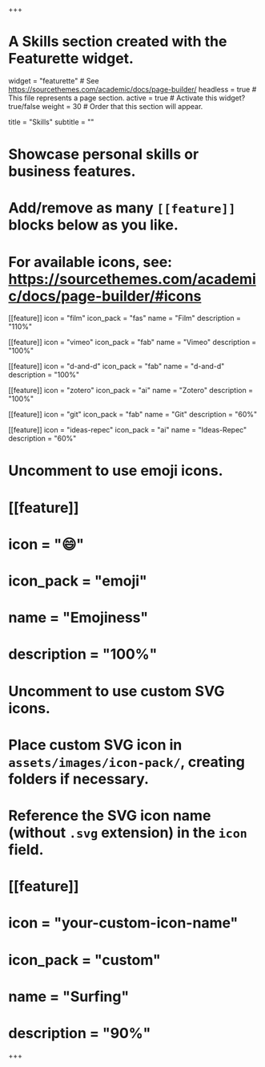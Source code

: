 +++
# A Skills section created with the Featurette widget.
widget = "featurette"  # See https://sourcethemes.com/academic/docs/page-builder/
headless = true  # This file represents a page section.
active = true  # Activate this widget? true/false
weight = 30  # Order that this section will appear.

title = "Skills"
subtitle = ""

# Showcase personal skills or business features.
# 
# Add/remove as many `[[feature]]` blocks below as you like.
# 
# For available icons, see: https://sourcethemes.com/academic/docs/page-builder/#icons

[[feature]]
  icon = "film"
  icon_pack = "fas"
  name = "Film"
  description = "110%"

[[feature]]
  icon = "vimeo"
  icon_pack = "fab"
  name = "Vimeo"
  description = "100%"

[[feature]]
  icon = "d-and-d"
  icon_pack = "fab"
  name = "d-and-d"
  description = "100%"

[[feature]]
  icon = "zotero"
  icon_pack = "ai"
  name = "Zotero"
  description = "100%"
  
[[feature]]
  icon = "git"
  icon_pack = "fab"
  name = "Git"
  description = "60%"  
  
[[feature]]
  icon = "ideas-repec"
  icon_pack = "ai"
  name = "Ideas-Repec"
  description = "60%"



# Uncomment to use emoji icons.
# [[feature]]
#  icon = ":smile:"
#  icon_pack = "emoji"
#  name = "Emojiness"
#  description = "100%"  

# Uncomment to use custom SVG icons.
# Place custom SVG icon in `assets/images/icon-pack/`, creating folders if necessary.
# Reference the SVG icon name (without `.svg` extension) in the `icon` field.
# [[feature]]
#  icon = "your-custom-icon-name"
#  icon_pack = "custom"
#  name = "Surfing"
#  description = "90%"

+++
